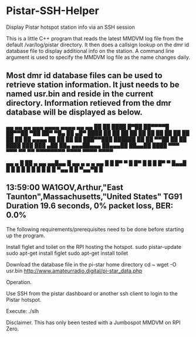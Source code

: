 # Pistar-SSH-Helper
Display Pistar hotspot station info via an SSH session

This is a little C++ program that reads the latest MMDVM log
file from the default /var/log/pistar directory. It then
does a callsign lookup on the dmr id database file to
display additional info on the station. A command line
argument is used to specify the MMDVM log file as the
name changes daily.

Most dmr id database files can be used to retrieve station
information. It just needs to be named usr.bin and reside
in the current directory. Information retieved from the
dmr database will be displayed as below.
---------------------------------------------------------------------------
▄▄      ▄▄    ▄▄       ▄▄▄        ▄▄▄▄     ▄▄▄▄    ▄▄    ▄▄
██      ██   ████     █▀██      ██▀▀▀▀█   ██▀▀██   ▀██  ██▀
▀█▄ ██ ▄█▀   ████       ██     ██        ██    ██   ██  ██
 ██ ██ ██   ██  ██      ██     ██  ▄▄▄▄  ██    ██   ██  ██
 ███▀▀███   ██████      ██     ██  ▀▀██  ██    ██    ████
 ███  ███  ▄██  ██▄  ▄▄▄██▄▄▄   ██▄▄▄██   ██▄▄██     ████
 ▀▀▀  ▀▀▀  ▀▀    ▀▀  ▀▀▀▀▀▀▀▀     ▀▀▀▀     ▀▀▀▀      ▀▀▀▀



   ▄▄            ▄    █
   ██    ▄ ▄▄  ▄▄█▄▄  █ ▄▄   ▄   ▄   ▄ ▄▄
  █  █   █▀  ▀   █    █▀  █  █   █   █▀  ▀
  █▄▄█   █       █    █   █  █   █   █
 █    █  █       ▀▄▄  █   █  ▀▄▄▀█   █

13:59:00 WA1GOV,Arthur,"East Taunton",Massachusetts,"United States" TG91
         Duration  19.6 seconds, 0% packet loss, BER: 0.0%
---------------------------------------------------------------------------
The following requirements/prerequisites need to be done before
starting up the program.

Install figlet and toilet on the RPI hosting the hotspot.
sudo pistar-update
sudo apt-get install figlet
sudo apt-get install toilet

Download the database file in the pi-star home directory
cd ~
wget -O usr.bin http://www.amateurradio.digital/pi-star_data.php

Operation.

Use SSH from the pistar dashboard or another ssh client to login
to the Pistar hotspot. 

Execute: ./slh

Disclaimer.
This has only been tested with a Jumbospot MMDVM on RPI Zero.
